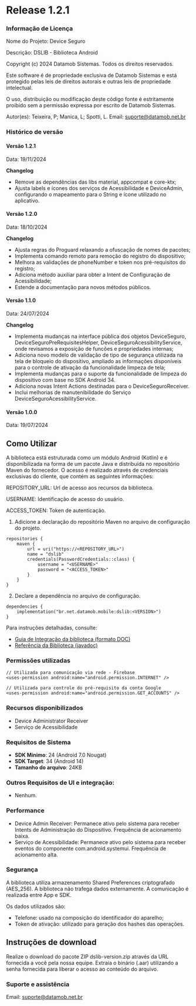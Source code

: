 # Release 1.2.1

### Informação de Licença

Nome do Projeto: Device Seguro&#x20;

Descrição: DSLIB - Biblioteca Android

Copyright (c) 2024 Datamob Sistemas. Todos os direitos reservados.

Este software é de propriedade exclusiva de Datamob Sistemas e está protegido pelas leis de direitos autorais e outras leis de propriedade intelectual.

O uso, distribuição ou modificação deste código fonte é estritamente proibido sem a permissão expressa por escrito de Datamob Sistemas.

Autor(es): Teixeira, P; Manica, L; Spotti, L. Email: suporte@datamob.net.br

### Histórico de versão

#### Versão 1.2.1

Data: 19/11/2024

**Changelog**

* Remove as dependências das libs material, appcompat e core-ktx;
* Ajusta labels e ícones dos serviços de Acessibilidade e DeviceAdmin, configurando o mapeamento para o String e ícone utilizado no aplicativo.

#### Versão 1.2.0

Data: 18/10/2024

**Changelog**

* Ajusta regras do Proguard relaxando a ofuscação de nomes de pacotes;
* Implementa comando remoto para remoção do registro do dispositivo;
* Melhora as validações de phoneNumber e token nos pré-requisitos do registro;
* Adiciona método auxiliar para obter a Intent de Configuração de Acessibilidade;
* Estende a documentação para novos métodos públicos.

#### Versão 1.1.0

Data: 24/07/2024

**Changelog**

* Implementa mudanças na interface pública dos objetos DeviceSeguro, DeviceSeguroPreRequisitesHelper, DeviceSeguroAcessibilityService, onde revisamos a exposição de funcões e propriedades internas;
* Adiciona novo modelo de validação de tipo de segurança utilizada na tela de bloqueio do dispositivo, ampliado as informações disponíveis para o controle de ativação da funcionalidade limpeza de tela;
* Implementa mudanças para o suporte da funcionalidade de limpeza do dispositivo com base no SDK Android 34.
* Adiciona novas Intent Actions destinadas para o DeviceSeguroReceiver.
* Inclui melhorias de manutenibilidade do Serviço DeviceSeguroAcessibilityService.

#### Versão 1.0.0

Data: 19/07/2024

## Como Utilizar

A biblioteca está estruturada como um módulo Android (Kotlin) e é disponibilizada na forma de um pacote Java e distribuída no repositório Maven do fornecedor. O acesso é realizado através de credenciais exclusivas do cliente, que contém as seguintes informações:

REPOSITORY\_URL: Url de acesso aos recursos da biblioteca.&#x20;

USERNAME: Identificação de acesso do usuário.&#x20;

ACCESS\_TOKEN: Token de autenticação.

1. Adicione a declaração do repositório Maven no arquivo de configuração do projeto.

```
repositories {
    maven {
        url = uri("https://<REPOSITORY_URL>")
        name = "dslib"
        credentials(PasswordCredentials::class) {
            username = "<USERNAME>"
            password = "<ACCESS_TOKEN>"
        }
    }
}
```

2. Declare a dependência no arquivo de configuração.

```
dependencies {
    implementation("br.net.datamob.mobile:dslib:<VERSION>")
}
```

Para instruções detalhadas, consulte:

* [Guia de Integração da biblioteca (formato DOC)](release-1.2.0-3/guia-de-integracao-e-uso-da-biblioteca-deviceseguro-v1.2.0.md)
* [Referência da Biblioteca (javadoc)](https://drive.google.com/drive/folders/1ehfXPIr7xKbp8kCNqzJkIJ9Po5rFYz-z?usp=sharing)

### Permissões utilizadas

```
// Utilizada para comunicação via rede - Firebase
<uses-permission android:name="android.permission.INTERNET" />

// Utilizada para controle do pré-requisito da conta Google
<uses-permission android:name="android.permission.GET_ACCOUNTS" />

```

### Recursos disponibilizados

* Device Administrator Receiver
* Serviço de Acessibilidade

### Requisitos de Sistema

* **SDK Mínimo**: 24 (Android 7.0 Nougat)
* **SDK Target**: 34 (Android 14)
* **Tamanho do arquivo**: 24KB

### Outros Requisitos de UI e integração:

* Nenhum.

### Performance

* Device Admin Receiver: Permanece ativo pelo sistema para receber Intents de Administração do Dispositivo. Frequência de acionamento baixa.
* Serviço de Acessibilidade: Permanece ativo pelo sistema para receber eventos do componente com.android.systemui. Frequência de acionamento alta.

### Segurança

A biblioteca utiliza armazenamento Shared Preferences criptografado (AES\_256). A biblioteca não trafega dados externamente. A comunicação é realizada entre App e SDK.

Os dados utilizados são:

* Telefone: usado na composição do identificador do aparelho;
* Token de ativação: utilizado para geração dos hashes das operações.

## Instruções de download

Realize o download do pacote ZIP dslib-version.zip através da URL fornecida a você pela nossa equipe. Extraia o binário (.aar) utilizando a senha fornecida para liberar o acesso ao conteúdo do arquivo.

### Suporte e assistência

Email: suporte@datamob.net.br

